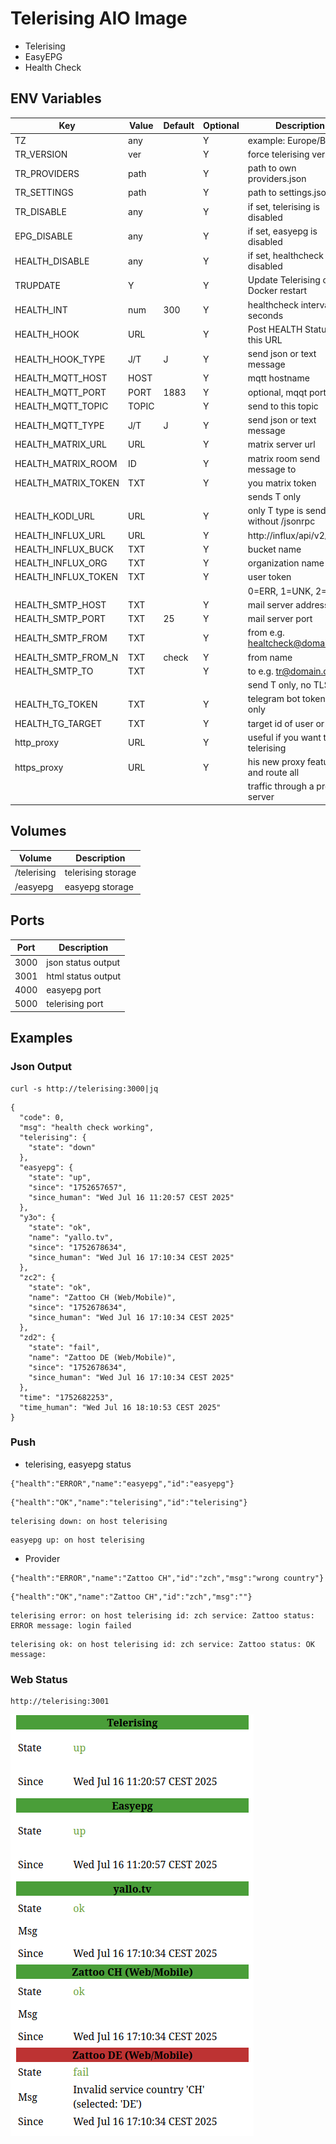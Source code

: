 # Telerising AIO Image

* Telerising
* EasyEPG
* Health Check

## ENV Variables

| Key                 | Value | Default | Optional | Description                           |
|---------------------|-------|---------|----------|---------------------------------------|
| TZ                  | any   |         | Y        | example: Europe/Berlin                |
| TR_VERSION          | ver   |         | Y        | force telerising version              |
| TR_PROVIDERS        | path  |         | Y        | path to own providers.json            |
| TR_SETTINGS         | path  |         | Y        | path to settings.json                 |
| TR_DISABLE          | any   |         | Y        | if set, telerising is disabled        |
| EPG_DISABLE         | any   |         | Y        | if set, easyepg is disabled           |
| HEALTH_DISABLE      | any   |         | Y        | if set, healthcheck is disabled       |
| TRUPDATE            | Y     |         | Y        | Update Telerising on Docker restart   |
| HEALTH_INT          | num   | 300     | Y        | healthcheck interval, seconds         |       
| HEALTH_HOOK         | URL   |         | Y        | Post HEALTH Status to this URL        |
| HEALTH_HOOK_TYPE    | J/T   | J       | Y        | send json or text message             |
| HEALTH_MQTT_HOST    | HOST  |         | Y        | mqtt hostname                         |
| HEALTH_MQTT_PORT    | PORT  | 1883    | Y        | optional, mqqt port                   |
| HEALTH_MQTT_TOPIC   | TOPIC |         | Y        | send to this topic                    |
| HEALTH_MQTT_TYPE    | J/T   | J       | Y        | send json or text message             |
| HEALTH_MATRIX_URL   | URL   |         | Y        | matrix server url                     |
| HEALTH_MATRIX_ROOM  | ID    |         | Y        | matrix room send message to           |
| HEALTH_MATRIX_TOKEN | TXT   |         | Y        | you matrix token                      |
|                     |       |         |          | sends T only                          |
| HEALTH_KODI_URL     | URL   |         | Y        | only T type is send, without /jsonrpc |
| HEALTH_INFLUX_URL   | URL   |         | Y        | http://influx/api/v2/write            |
| HEALTH_INFLUX_BUCK  | TXT   |         | Y        | bucket name                           |
| HEALTH_INFLUX_ORG   | TXT   |         | Y        | organization name                     |
| HEALTH_INFLUX_TOKEN | TXT   |         | Y        | user token                            |
|                     |       |         |          | 0=ERR, 1=UNK, 2=OK                    |
| HEALTH_SMTP_HOST    | TXT   |         | Y        | mail server address                   |
| HEALTH_SMTP_PORT    | TXT   | 25      | Y        | mail server port                      |
| HEALTH_SMTP_FROM    | TXT   |         | Y        | from e.g. healtcheck@domain.com       |
| HEALTH_SMTP_FROM_N  | TXT   | check   | Y        | from name                             |
| HEALTH_SMTP_TO      | TXT   |         | Y        | to e.g. tr@domain.com                 |
|                     |       |         |          | send T only, no TLS                   |
| HEALTH_TG_TOKEN     | TXT   |         | Y        | telegram bot token, T only            |
| HEALTH_TG_TARGET    | TXT   |         | Y        | target id of user or chat             |
| http_proxy          | URL   |         | Y        | useful if you want to use telerising  |
| https_proxy         | URL   |         | Y        | his new proxy feature and route all   |
|                     |       |         |          | traffic through a proxy server        |

## Volumes

| Volume      | Description        |
|-------------|--------------------|
| /telerising | telerising storage |
| /easyepg    | easyepg storage    |

## Ports

| Port | Description        |
|------|--------------------|
| 3000 | json status output |
| 3001 | html status output |
| 4000 | easyepg port       |
| 5000 | telerising port    |

## Examples

### Json Output
```
curl -s http://telerising:3000|jq
```

```
{
  "code": 0,
  "msg": "health check working",
  "telerising": {
    "state": "down"
  },
  "easyepg": {
    "state": "up",
    "since": "1752657657",
    "since_human": "Wed Jul 16 11:20:57 CEST 2025"
  },
  "y3o": {
    "state": "ok",
    "name": "yallo.tv",
    "since": "1752678634",
    "since_human": "Wed Jul 16 17:10:34 CEST 2025"
  },
  "zc2": {
    "state": "ok",
    "name": "Zattoo CH (Web/Mobile)",
    "since": "1752678634",
    "since_human": "Wed Jul 16 17:10:34 CEST 2025"
  },
  "zd2": {
    "state": "fail",
    "name": "Zattoo DE (Web/Mobile)",
    "since": "1752678634",
    "since_human": "Wed Jul 16 17:10:34 CEST 2025"
  },
  "time": "1752682253",
  "time_human": "Wed Jul 16 18:10:53 CEST 2025"
}
```
### Push
* telerising, easyepg status
```
{"health":"ERROR","name":"easyepg","id":"easyepg"}
```
```
{"health":"OK","name":"telerising","id":"telerising"}
```
```
telerising down: on host telerising
```
```
easyepg up: on host telerising
```
* Provider
```
{"health":"ERROR","name":"Zattoo CH","id":"zch","msg":"wrong country"}
```
```
{"health":"OK","name":"Zattoo CH","id":"zch","msg":""}
```
```
telerising error: on host telerising id: zch service: Zattoo status: ERROR message: login failed
```
```
telerising ok: on host telerising id: zch service: Zattoo status: OK message:
```
### Web Status
```
http://telerising:3001
```
![what](telerising-status-check.png)
